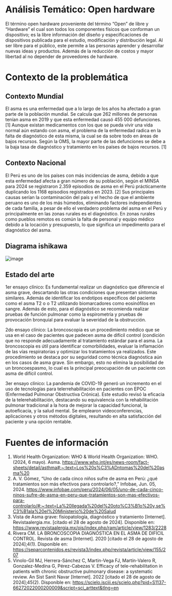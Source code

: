# Análisis Temático: Open hardware
El término open hardware proveniente del término “Open” de libre y “Hardware” el cual son todos los componentes físicos que conforman un dispositivo; es la libre información del diseño y especificaciones de dispositivos publicada para el estudio, modificación y distribución legal. Al ser libre para el público, este permite a las personas aprender y desarrollar nuevas ideas y productos. Además de la reducción de costos y mayor libertad al no depender de proveedores de hardware.
# Contexto de la problemática
## Contexto Mundial
El asma es una enfermedad que a lo largo de los años ha afectado a gran parte de la población mundial. Se calcula que 262 millones de personas tenían asma en 2019 y que esta enfermedad causó 455 000 defunciones. [1] Aunque existan medicamentos con los que se pueda vivir una vida normal aún estando con asma, el problema de la enfermedad radica en la falta de diagnóstico de esta misma, la cual se da sobre todo en áreas de bajos recursos. Según la OMS, la mayor parte de las defunciones se debe a la baja tasa de diagnóstico y tratamiento en los países de bajos recursos. [1]
## Contexto Nacional
El Perú es uno de los países con más incidencias de asma, debido a que esta enfermedad afecta a gran número de su población, según el MINSA para 2024 se registraron 2.359 episodios de asma en el Perú prácticamente duplicando los 1168 episodios registrados en 2023. [2] Sus principales causas serían la contaminación del país y el hecho de que el ambiente peruano es uno de los más húmedos, eliminando factores independientes de cada familia, a pesar de ello el verdadero problema del asma en el Perú y principalmente en las zonas rurales es el diagnóstico. En zonas rurales como pueblos remotos es común la falta de personal y equipo médico debido a la locación y presupuesto, lo que significa un impedimento para el diagnóstico del asma.
## Diagrama ishikawa 
![image](https://github.com/user-attachments/assets/ad10b347-4e86-4e0b-a8ed-81387858d360)
## Estado del arte

1er ensayo clínico:
Es fundamental realizar un diagnóstico que diferencie el asma grave, descartando las otras condiciones que presentan síntomas similares. Además de identificar los endotipos específicos del paciente como el asma T2 o o T2 utilizando biomarcadores como eosinófilos en sangre. Además de esto, para el diagnóstico se recomienda realizar pruebas de función pulmonar como la espirometría y pruebas de provocación bronquial para evaluar la severidad de la obstrucción.

2do ensayo clínico:
La broncoscopia es un procedimiento médico que se usa en el caso de pacientes que padecen asma de difícil control (condición que no responde adecuadamente al tratamiento estándar para el asma. La broncoscopia es útil para identificar comorbilidades, evaluar la inflamación de las vías respiratorias y  optimizar los tratamientos ya realizados.
Este procedimiento se destaca por su seguridad como técnica diagnóstica aún en los casos de asma grave. Sin embargo, esto no elimina la posibilidad de un broncoespasmo, lo cual es la principal preocupación de un paciente con asma de difícil control.

3er ensayo clínico:
La pandemia de COVID-19 generó un incremento en el uso de tecnologías para telerrehabilitación en pacientes con EPOC (Enfermedad Pulmonar Obstructiva Crónica). Este estudio revisó la eficacia de la telerehabilitación, destacando su equivalencia con la rehabilitación pulmonar tradicional a la hora de mejorar la capacidad funcional, la autoeficacia, y la salud mental. Se emplearon videoconferencias, aplicaciones y otros métodos digitales, resultando en alta satisfacción del paciente y una opción rentable.

# Fuentes de información
1. World Health Organization: WHO & World Health Organization: WHO. (2024, 6 mayo). Asma. https://www.who.int/es/news-room/fact-sheets/detail/asthma#:~:text=Los%20s%C3%ADntomas%20del%20asma%20
2. A. V. Gómez, “Uno de cada cinco niños sufre de asma en Perú: ¿qué tratamientos son más efectivos para controlarlo?,” Infobae, Jun. 05, 2024. https://www.infobae.com/peru/2024/06/05/uno-de-cada-cinco-ninos-sufre-de-asma-en-peru-que-tratamientos-son-mas-efectivos-para-controlarlo/#:~:text=La%20llegada%20del%20oto%C3%B1o%20y,se%C3%B1ala%20el%20Ministerio%20de%20Salud
3. Vista de Asma grave: fisiopatología, diagnóstico y tratamiento [Internet]. Revistaalergia.mx. [citado el 28 de agosto de 2024]. Disponible en: https://www.revistaalergia.mx/ojs/index.php/ram/article/view/1283/2228
4. Rivera CM. LA BRONCOSCOPIA DIAGNÓSTICA EN EL ASMA DE DIFÍCIL CONTROL. Revista de asma [Internet]. 2020 [citado el 28 de agosto de 2024];4(1). Disponible en: https://separcontenidos.es/revista3/index.php/revista/article/view/155/207
5. Vinolo-Gil MJ, Herrera-Sánchez C, Martin-Vega FJ, Martín-Valero R, Gonzalez-Medina G, Pérez-Cabezas V. Efficacy of tele-rehabilitation in patients with chronic obstructive pulmonary disease: a systematic review. An Sist Sanit Navar [Internet]. 2022 [citado el 28 de agosto de 2024];45(2). Disponible en: https://scielo.isciii.es/scielo.php?pid=S1137-66272022000200009&script=sci_arttext&tlng=en
